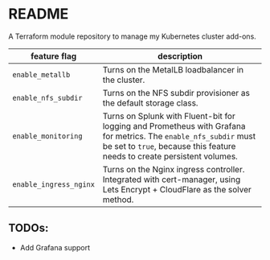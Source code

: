 # README
A Terraform module repository to manage my Kubernetes cluster add-ons.

| feature flag | description |
| - | - |
| `enable_metallb` | Turns on the MetalLB loadbalancer in the cluster. |
| `enable_nfs_subdir` | Turns on the NFS subdir provisioner as the default storage class. |
| `enable_monitoring` | Turns on Splunk with Fluent-bit for logging and Prometheus with Grafana for metrics. The `enable_nfs_subdir` must be set to `true`, because this feature needs to create persistent volumes. |
| `enable_ingress_nginx` | Turns on the Nginx ingress controller. Integrated with cert-manager, using Lets Encrypt + CloudFlare as the solver method. |

## TODOs:
- Add Grafana support
